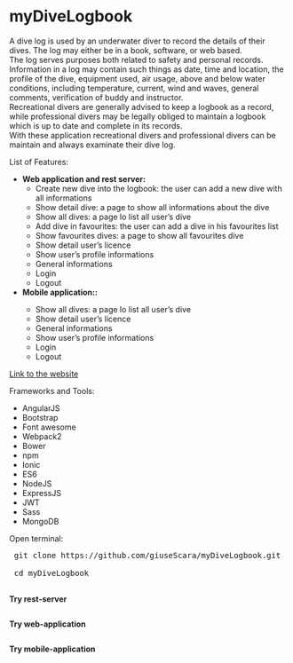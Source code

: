 # myDiveLogbook
<p>A dive log is used by an underwater diver to record the details of their dives. The log may either be in
                    a book, software, or web based. <br>The log serves purposes both related to safety and personal records.
                    Information in a log may contain such things as date, time and location, the profile of the dive, equipment
                    used, air usage, above and below water conditions, including temperature, current, wind and waves, general
                    comments, verification of buddy and instructor.<br> Recreational divers are generally advised to keep
                    a logbook as a record, while professional divers may be legally obliged to maintain a logbook which is
                    up to date and complete in its records. <br>With these application recreational divers and professional
                    divers can be maintain and always examinate their dive log.
                </p>
                <p>
                    List of Features:
                </p>
                <ul>
                  <li><b>Web application and rest server:</b>
                    <ul>
                      <li>Create new dive into the logbook: the user can add a new dive with all informations</li>
                      <li>Show detail dive: a page to show all informations about the dive</li>
                      <li>Show all dives: a page lo list all user’s dive</li>
                      <li>Add dive in favourites: the user can add a dive in his favourites list</li>
                      <li>Show favourites dives: a page to show all favourites dive</li>
                      <li>Show detail user’s licence</li>
                      <li>Show user’s profile informations</li>
                      <li>General informations</li>
                      <li>Login</li>
                      <li>Logout</li> 
                    </ul>
                  </li>
                  <li><b>Mobile application::</b></li>
                     <ul>
                     <li>Show all dives: a page lo list all user’s dive</li>
                     <li>Show detail user’s licence</li>
                      <li>General informations</li>
                      <li>Show user’s profile informations</li>
                      <li>Login</li>
                      <li>Logout</li>
                    </ul>
                </ul>
 <p>
<a href="http://ec2-52-23-211-176.compute-1.amazonaws.com:3000/">Link to the website</a>
</p>

Frameworks and Tools:
- AngularJS
- Bootstrap
- Font awesome
- Webpack2
- Bower
- npm
- Ionic
- ES6
- NodeJS
- ExpressJS
- JWT
- Sass
- MongoDB

Open terminal:
<pre>
 git clone https://github.com/giuseScara/myDiveLogbook.git<br>
 cd myDiveLogbook <br>
</pre>

<b>Try rest-server</b>
<pre>
</pre>
   
<b>Try web-application</b>
<pre>
</pre>

<b>Try mobile-application</b>
<pre>
</pre>
